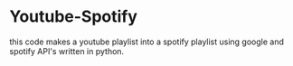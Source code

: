 # Youtube-Spotify
this code makes a youtube playlist into a spotify playlist
using google and spotify API's written in python.
